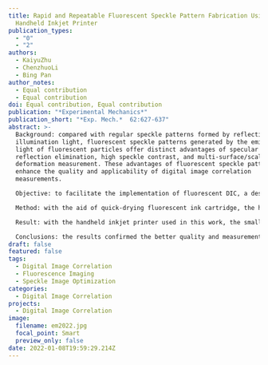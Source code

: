 ```yaml
---
title: Rapid and Repeatable Fluorescent Speckle Pattern Fabrication Using a
  Handheld Inkjet Printer
publication_types:
  - "0"
  - "2"
authors:
  - KaiyuZhu
  - ChenzhuoLi
  - Bing Pan
author_notes:
  - Equal contribution
  - Equal contribution
doi: Equal contribution, Equal contribution
publication: "*Experimental Mechanics*"
publication_short: "*Exp. Mech.*  62:627-637"
abstract: >-
  Background: compared with regular speckle patterns formed by reflecting the
  illumination light, fluorescent speckle patterns generated by the emitted
  light of fluorescent particles offer distinct advantages of specular
  reflection elimination, high speckle contrast, and multi-surface/scale
  deformation measurement. These advantages of fluorescent speckle patterns
  enhance the quality and applicability of digital image correlation
  measurements.

  Objective: to facilitate the implementation of fluorescent DIC, a designable, rapid and repeatable fluorescent speckle pattern fabrication method using a handheld inkjet printer is proposed.

  Method: with the aid of quick-drying fluorescent ink cartridge, the handheld inkjet printer is capable of printing numerically generated digital speckle patterns on test sample surfaces, which allows designable, rapid and repeatable fluorescent speckle pattern fabrication in few seconds. By illuminating the printed fluorescent digital speckle pattern with ultraviolet light, the emitted blue light forms a high-contrast speckle image on the camera sensor.

  Result: with the handheld inkjet printer used in this work, the smallest size of the printed dot (i.e., speckle granule) is estimated as ~ 78 μm and the fluorescent speckle pattern can be printed on both planar and curved surfaces of various materials. For validation, the performance of the proposed fluorescent speckle pattern fabrication method was compared with conventional speckle pattern fabrication methods via a uniaxial tensile test and a high-throughput tensile test.

  Conclusions: the results confirmed the better quality and measurement results of the printed fluorescent speckle patterns.
draft: false
featured: false
tags:
  - Digital Image Correlation
  - Fluorescence Imaging
  - Speckle Image Optimization
categories:
  - Digital Image Correlation
projects:
  - Digital Image Correlation
image:
  filename: em2022.jpg
  focal_point: Smart
  preview_only: false
date: 2022-01-08T19:59:29.214Z
---
```

